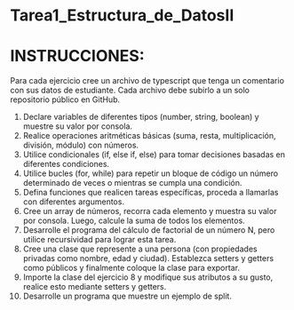 # Tarea1_Estructura_de_DatosII
# INSTRUCCIONES: 
Para cada ejercicio cree un archivo de typescript que tenga un
comentario con sus datos de estudiante. Cada archivo debe subirlo a un solo repositorio
público en GitHub.

1. Declare variables de diferentes tipos (number, string, boolean) y muestre su valor por
consola.
2. Realice operaciones aritméticas básicas (suma, resta, multiplicación, división, módulo)
con números.
3. Utilice condicionales (if, else if, else) para tomar decisiones basadas en diferentes
condiciones.
4. Utilice bucles (for, while) para repetir un bloque de código un número determinado de
veces o mientras se cumpla una condición.
5. Defina funciones que realicen tareas específicas, proceda a llamarlas con diferentes
argumentos.
6. Cree un array de números, recorra cada elemento y muestra su valor por consola.
Luego, calcule la suma de todos los elementos.
7. Desarrolle el programa del cálculo de factorial de un número N, pero utilice recursividad
para lograr esta tarea.
8. Cree una clase que represente a una persona (con propiedades privadas como nombre,
edad y ciudad). Establezca setters y getters como públicos y finalmente coloque la clase
para exportar.
9. Importe la clase del ejercicio 8 y modifique sus atributos a su gusto, realice esto
mediante setters y getters.
10. Desarrolle un programa que muestre un ejemplo de split.
